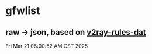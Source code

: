 # gfwlist
## raw -> json, based on [v2ray-rules-dat](https://github.com/Loyalsoldier/v2ray-rules-dat)
Fri Mar 21 06:00:52 AM CST 2025

